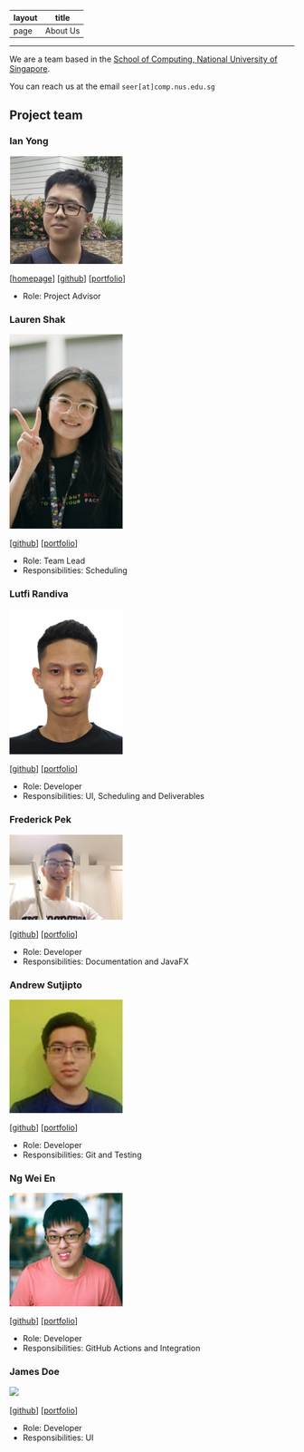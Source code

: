 | layout | title
| --- | --- |
| page | About Us
---

We are a team based in the [School of Computing, National University of Singapore](http://www.comp.nus.edu.sg).

You can reach us at the email `seer[at]comp.nus.edu.sg`

## Project team

### Ian Yong

<img src="images/ianyong.png" width="200px">

[[homepage](http://www.comp.nus.edu.sg/~damithch)]
[[github](https://github.com/ianyong)]
[[portfolio](team/ianyong.md)]

* Role: Project Advisor

### Lauren Shak

<img src="images/lrnshk.png" width="200px">

[[github](http://github.com/lrnshk)]
[[portfolio](team/lrnshk.md)]

* Role: Team Lead
* Responsibilities: Scheduling

### Lutfi Randiva

<img src="images/luffingluffy.png" width="200px">

[[github](http://github.com/luffingluffy)] [[portfolio](team/luffingluffy.md)]

* Role: Developer
* Responsibilities: UI, Scheduling and Deliverables

### Frederick Pek

<img src="images/frederickpek.png" width="200px">

[[github](http://github.com/frederickpek)]
[[portfolio](team/frederickpek.md)]

* Role: Developer
* Responsibilities: Documentation and JavaFX

### Andrew Sutjipto

<img src="images/andrew.png" width="200px">

[[github](http://github.com/over-fitted)]
[[portfolio](team/andrew.md)]

* Role: Developer
* Responsibilities: Git and Testing

### Ng Wei En

<img src="images/wei2912.png" width="200px">

[[github](http://github.com/wei2912)]
[[portfolio](team/wei2912.md)]

* Role: Developer
* Responsibilities: GitHub Actions and Integration

### James Doe

<img src="images/johndoe.png" width="200px">

[[github](http://github.com/johndoe)]
[[portfolio](team/johndoe.md)]

* Role: Developer
* Responsibilities: UI
